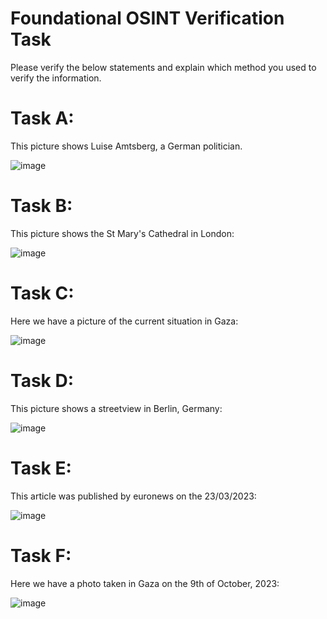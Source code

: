 # Foundational OSINT Verification Task

Please verify the below statements and explain which method you used to verify the information. 


# Task A:


This picture shows Luise Amtsberg, a German politician.

![image](https://github.com/byt333/FoundationalOSINTTask/assets/151645798/a697a822-0fdd-4b3a-a706-3025b8973265)



# Task B:

This picture shows the St Mary's Cathedral in London:

![image](https://github.com/byt333/FoundationalOSINTTask/assets/151645798/d5f4fd2c-a5f1-40aa-85f9-3deaba7c03f8)





# Task C:

Here we have a picture of the current situation in Gaza:

![image](https://github.com/byt333/FoundationalOSINTTask/assets/151645798/e69e2d5c-fc99-450c-9eed-61e9a5c763ac)




# Task D:

This picture shows a streetview in Berlin, Germany:

![image](https://github.com/byt333/FoundationalOSINTTask/assets/151645798/36408cf0-43d5-4493-b279-ff779c635846)




# Task E: 

This article was published by euronews on the 23/03/2023:

![image](https://github.com/byt333/FoundationalOSINTTask/assets/151645798/61c3fc3b-f17f-47e6-b40e-4e418805bf76)





# Task F: 

Here we have a photo taken in Gaza on the 9th of October, 2023: 

![image](https://github.com/byt333/FoundationalOSINTTask/assets/151645798/dd188e35-377f-4875-84ad-6f820010d372)

